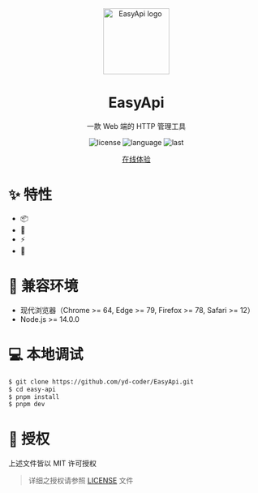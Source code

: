 <div align="center">
<img width="130" src="https://raw.githubusercontent.com/yd-coder/EasyApi/17ed62dfd3bba0bb777f9524233aed472752561d/src/assets/icon/icon.svg" alt="EasyApi logo">
<h1 align="center">EasyApi</h1>

一款 Web 端的 HTTP 管理工具

![license](https://img.shields.io/github/license/yd-coder/EasyAPi)
![language](https://img.shields.io/github/languages/top/yd-coder/EasyAPi)
![last](https://img.shields.io/github/last-commit/yd-coder/EasyAPi)

<a href="https://yd-coder.github.io/EasyApi/" target="_blank">在线体验</a>

</div>

# :sparkles: 特性

- :package:
- :electric_plug:
- :zap:
- :rocket:

# :dart: 兼容环境

- 现代浏览器（Chrome >= 64, Edge >= 79, Firefox >= 78, Safari >= 12）
- Node.js >= 14.0.0

# :computer: 本地调试

```bash
$ git clone https://github.com/yd-coder/EasyApi.git
$ cd easy-api
$ pnpm install
$ pnpm dev
```

# :pencil: 授权

上述文件皆以 MIT 许可授权

> 详细之授权请参照 [LICENSE](LICENSE) 文件
